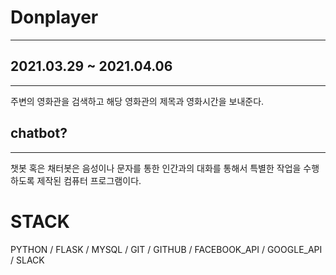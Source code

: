 # Donplayer
---
## 2021.03.29 ~ 2021.04.06
---
주변의 영화관을 검색하고 해당 영화관의 제목과 영화시간을 보내준다.

## chatbot?
---
챗봇 혹은 채터봇은 음성이나 문자를 통한 인간과의 대화를 통해서 특별한 작업을 수행하도록 제작된 컴퓨터 프로그램이다.

# STACK
PYTHON / FLASK / MYSQL / GIT / GITHUB / FACEBOOK_API / GOOGLE_API / SLACK
